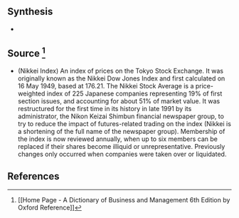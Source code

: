 ## Synthesis
- 
## Source [^1]
- (Nikkei Index) An index of prices on the Tokyo Stock Exchange. It was originally known as the Nikkei Dow Jones Index and first calculated on 16 May 1949, based at 176.21. The Nikkei Stock Average is a price-weighted index of 225 Japanese companies representing $19 \%$ of first section issues, and accounting for about $51 \%$ of market value. It was restructured for the first time in its history in late 1991 by its administrator, the Nikon Keizai Shimbun financial newspaper group, to try to reduce the impact of futures-related trading on the index (Nikkei is a shortening of the full name of the newspaper group). Membership of the index is now reviewed annually, when up to six members can be replaced if their shares become illiquid or unrepresentative. Previously changes only occurred when companies were taken over or liquidated.
## References

[^1]: [[Home Page - A Dictionary of Business and Management 6th Edition by Oxford Reference]]